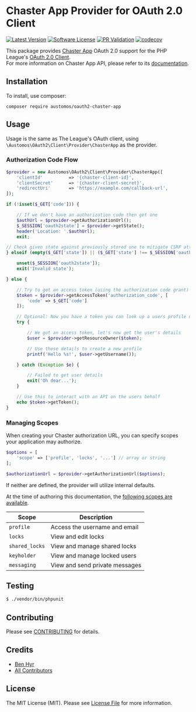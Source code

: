 # Chaster App Provider for OAuth 2.0 Client
[![Latest Version](https://img.shields.io/github/release/austomos/oauth2-chaster-app.svg?style=flat-square)](https://github.com/austomos/oauth2-chaster-app/releases)
[![Software License](https://img.shields.io/badge/license-MIT-brightgreen.svg?style=flat-square)](LICENSE)
[![PR Validation](https://img.shields.io/github/workflow/status/austomos/oauth2-chaster-app/CI?label=PR%20Validation&logo=github&style=flat-square)](https://github.com/austomos/oauth2-chaster-app/actions?query=workflow%3ACI)
[![codecov](https://codecov.io/gh/Austomos/oauth2-chaster-app/branch/main/graph/badge.svg?token=4K1DPZLW7B)](https://codecov.io/gh/Austomos/oauth2-chaster-app)

This package provides [Chaster App](https://chaster.app) OAuth 2.0 support for the PHP League's [OAuth 2.0 Client](https://github.com/thephpleague/oauth2-client).  
For more information on Chaster App API, please refer to its [documentation](https://docs.chaster.app/api-oauth-2/).

## Installation

To install, use composer:

```
composer require austomos/oauth2-chaster-app
```

## Usage

Usage is the same as The League's OAuth client, using `\Austomos\OAuth2\Client\Provider\ChasterApp` as the provider.

### Authorization Code Flow

```php
$provider = new Austomos\OAuth2\Client\Provider\ChasterApp([
    'clientId'          => '{chaster-client-id}',
    'clientSecret'      => '{chaster-client-secret}',
    'redirectUri'       => 'https://example.com/callback-url',
]);

if (!isset($_GET['code'])) {

    // If we don't have an authorization code then get one
    $authUrl = $provider->getAuthorizationUrl();
    $_SESSION['oauth2state'] = $provider->getState();
    header('Location: '.$authUrl);
    exit;

// Check given state against previously stored one to mitigate CSRF attack
} elseif (empty($_GET['state']) || ($_GET['state'] !== $_SESSION['oauth2state'])) {

    unset($_SESSION['oauth2state']);
    exit('Invalid state');

} else {

    // Try to get an access token (using the authorization code grant)
    $token = $provider->getAccessToken('authorization_code', [
        'code' => $_GET['code']
    ]);

    // Optional: Now you have a token you can look up a users profile data
    try {

        // We got an access token, let's now get the user's details
        $user = $provider->getResourceOwner($token);

        // Use these details to create a new profile
        printf('Hello %s!', $user->getUsername());

    } catch (Exception $e) {

        // Failed to get user details
        exit('Oh dear...');
    }

    // Use this to interact with an API on the users behalf
    echo $token->getToken();
}
```

### Managing Scopes

When creating your Chaster authorization URL, you can specify scopes your application may authorize.

```php
$options = [
    'scope' => ['profile', 'locks', '...'] // array or string
];

$authorizationUrl = $provider->getAuthorizationUrl($options);
```
If neither are defined, the provider will utilize internal defaults.

At the time of authoring this documentation, the [following scopes are available](https://docs.chaster.app/api-scopes).

| Scope              | Description                    |
|--------------------|--------------------------------|
| ```profile```      | Access the username and email  |
| ```locks```        | View and edit locks            |
| ```shared_locks``` | View and manage shared locks   |
| ```keyholder```    | View and manage locked users   |
| ```messaging```    | View and send private messages |

## Testing

``` bash
$ ./vendor/bin/phpunit
```

## Contributing

Please see [CONTRIBUTING](https://github.com/austomos/oauth2-chaster-app/blob/main/CONTRIBUTING.md) for details.


## Credits

- [Ben Hyr](https://github.com/austomos)
- [All Contributors](https://github.com/austomos/oauth2-chaster-app/contributors)


## License

The MIT License (MIT). Please see [License File](https://github.com/austomos/oauth2-chaster-app/blob/main/LICENSE) for more information.
